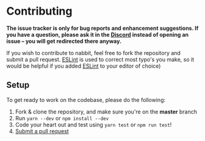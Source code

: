 # Contributing

**The issue tracker is only for bug reports and enhancement suggestions. If you have a question, please ask it in the [Discord](https://discord.gg/SV7DAE9) instead of opening an issue – you will get redirected there anyway.**

If you wish to contribute to nabbit, feel free to fork the repository and submit a pull request.
[ESLint](https://eslint.org/) is used to correct most typo's you make, so it would be helpful if you added [ESLint](https://eslint.org/) to your editor of choice)

## Setup
To get ready to work on the codebase, please do the following:

1. Fork & clone the repository, and make sure you're on the **master** branch
2. Run `yarn --dev` or `npm install --dev`
4. Code your heart out and test using `yarn test` or `npm run test`!
6. [Submit a pull request](https://github.com/nabbit/nabbit/compare)